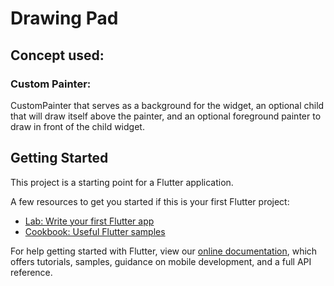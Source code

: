 # Drawing Pad 

## Concept used:
### Custom Painter:
CustomPainter that serves as a background for the widget, an optional child that will draw itself above the painter, and an optional foreground painter to draw in front of the child widget.

## Getting Started

This project is a starting point for a Flutter application.

A few resources to get you started if this is your first Flutter project:

- [Lab: Write your first Flutter app](https://flutter.dev/docs/get-started/codelab)
- [Cookbook: Useful Flutter samples](https://flutter.dev/docs/cookbook)

For help getting started with Flutter, view our
[online documentation](https://flutter.dev/docs), which offers tutorials,
samples, guidance on mobile development, and a full API reference.
